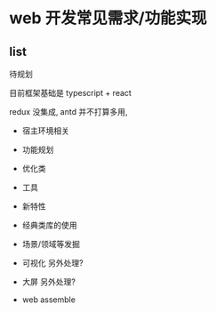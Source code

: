 # web 开发常见需求/功能实现

## list

待规划

目前框架基础是 typescript + react

redux 没集成, antd 并不打算多用,


- 宿主环境相关

- 功能规划

- 优化类

- 工具

- 新特性

- 经典类库的使用

- 场景/领域等发掘

- 可视化 另外处理?

- 大屏 另外处理?

- web assemble